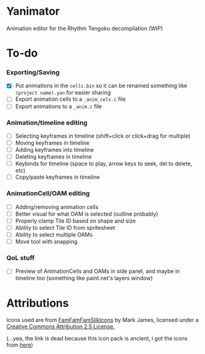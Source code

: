 # Yanimator

Animation editor for the Rhythm Tengoku decompilation (WIP)

# To-do

### Exporting/Saving

- [x] Put animations in the `cells.bin` so it can be renamed something like `(project name).yan` for easier sharing
- [ ] Export animation cells to a `_anim_cels.c` file
- [ ] Export animations to a `_anim.c` file

### Animation/timeline editing

- [ ] Selecting keyframes in timeline (shift+click or click+drag for multiple)
- [ ] Moving keyframes in timeline
- [ ] Adding keyframes into timeline
- [ ] Deleting keyframes in timeline
- [ ] Keybinds for timeline (space to play, arrow keys to seek, del to delete, etc)
- [ ] Copy/paste keyframes in timeline

### AnimationCell/OAM editing

- [ ] Adding/removing animation cells
- [ ] Better visual for what OAM is selected (outline probably)
- [ ] Properly clamp Tile ID based on shape and size
- [ ] Ability to select Tile ID from spritesheet
- [ ] Ability to select multiple OAMs
- [ ] Move tool with snapping

### QoL stuff

- [ ] Preview of AnimationCells and OAMs in side panel, and maybe in timeline too (something like paint.net's layers window)

# Attributions

Icons used are from [FamFamFamSilkIcons](http://www.famfamfam.com/lab/icons/silk/) by Mark James, licensed under a [Creative Commons Attribution 2.5 License.](https://creativecommons.org/licenses/by/2.5/)


(...yea, the link is dead because this icon pack is ancient, i got the icons from [here](https://github.com/legacy-icons/famfamfam-silk))
